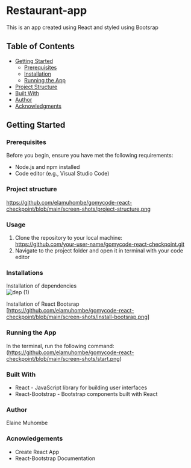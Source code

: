 # Restaurant-app

This is an app created using React and styled using Bootsrap

## Table of Contents

- [Getting Started](#getting-started)
  - [Prerequisites](#prerequisites)
  - [Installation](#installation)
  - [Running the App](#running-the-app)
- [Project Structure](#project-structure)
- [Built With](#built-with)
- [Author](#author)
- [Acknowledgments](#acknowledgments)

## Getting Started

### Prerequisites

Before you begin, ensure you have met the following requirements:

- Node.js and npm installed
- Code editor (e.g., Visual Studio Code)

### Project structure
https://github.com/elamuhombe/gomycode-react-checkpoint/blob/main/screen-shots/project-structure.png

### Usage
1. Clone the repository to your local machine:</br>
   https://github.com/your-user-name/gomycode-react-checkpoint.git
3. Navigate to the project folder and open it in terminal with your code editor
### Installations
Installation of dependencies </br>
![dep (1)](https://github.com/elamuhombe/gomycode-react-checkpoint/assets/10416177/79b993fa-cc5a-4e70-9b05-c0448bebae7b)


Installation of React Bootsrap </br>
[https://github.com/elamuhombe/gomycode-react-checkpoint/blob/main/screen-shots/install-bootsrap.png]


### Running the App
In the terminal, run the following command: </br>
(https://github.com/elamuhombe/gomycode-react-checkpoint/blob/main/screen-shots/start.png)

### Built With
- React - JavaScript library for building user interfaces
- React-Bootstrap - Bootstrap components built with React

### Author
Elaine Muhombe

### Acnowledgements
- Create React App
- React-Bootstrap Documentation



